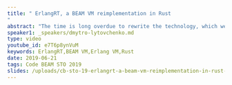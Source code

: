 ```yaml
---
title: " ErlangRT, a BEAM VM reimplementation in Rust
"
abstract: "The time is long overdue to rewrite the technology, which we all use, in a safe and strongly typed language, such as Rust. Started with a small mailing list discussion in September 2017, the implementation is marching towards having a working Erlang shell and running Common Test suites from Erlang OTP source."
speaker1: _speakers/dmytro-lytovchenko.md
type: video
youtube_id: e7T6p8ynVuM
keywords: ErlangRT,BEAM VM,Erlang VM,Rust
date: 2019-06-21
tags: Code BEAM STO 2019
slides: /uploads/cb-sto-19-erlangrt-a-beam-vm-reimplementation-in-rust-dmytro-lytovchenko-compressed.pdf
---
```


